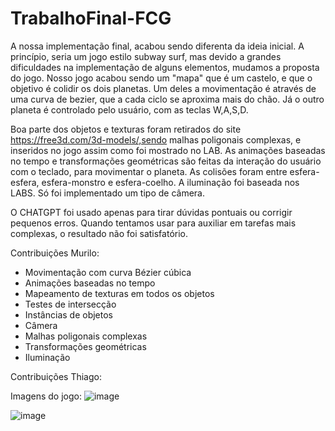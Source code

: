 # TrabalhoFinal-FCG

A nossa implementação final, acabou sendo diferenta da ideia inicial. A princípio, seria um jogo estilo subway surf, mas devido a grandes dificuldades na implementação de alguns elementos, mudamos a proposta do jogo. Nosso jogo acabou sendo um "mapa" que é um castelo, e que o objetivo é colidir os dois planetas. Um deles a movimentação é através de uma curva de bezier, que a cada ciclo se aproxima mais do chão. Já o outro planeta é controlado pelo usuário, com as teclas W,A,S,D.

Boa parte dos objetos e texturas foram retirados do site https://free3d.com/3d-models/,sendo malhas poligonais complexas, e inseridos no jogo assim como foi mostrado no LAB. As animações baseadas no tempo e transformações geométricas são feitas da interação do usuário com o teclado, para movimentar o planeta. As colisões foram entre esfera-esfera, esfera-monstro e esfera-coelho. A iluminação foi baseada nos LABS. Só foi implementado um tipo de câmera. 

O CHATGPT foi usado apenas para tirar dúvidas pontuais ou corrigir pequenos erros. Quando tentamos usar para auxiliar em tarefas mais complexas, o resultado não foi satisfatório. 

Contribuições Murilo:
  - Movimentação com curva Bézier cúbica
  - Animações baseadas no tempo
  - Mapeamento de texturas em todos os objetos
  - Testes de intersecção
  - Instâncias de objetos
  - Câmera
  - Malhas poligonais complexas
  - Transformações geométricas
  - Iluminação

Contribuições Thiago:


Imagens do jogo: 
![image](https://github.com/user-attachments/assets/8ed38b2e-90f3-43b8-a274-f735152fbd9c)

![image](https://github.com/user-attachments/assets/d631aacb-fa76-4b9e-89ed-714a0ab3b088)

